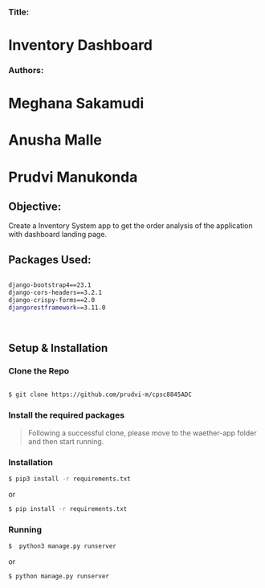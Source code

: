 ### Title:


# Inventory Dashboard



### Authors:

# Meghana Sakamudi

# Anusha Malle

# Prudvi Manukonda
## Objective:

Create a Inventory System app to get the order analysis of the application with dashboard landing page.

## Packages Used:

```bash

django-bootstrap4==23.1
django-cors-headers==3.2.1
django-crispy-forms==2.0
djangorestframework==3.11.0


```
</br>

## Setup & Installation

### Clone the Repo

```bash

$ git clone https://github.com/prudvi-m/cpsc8845ADC

```

### Install the required packages

> Following a successful clone, please move to the waether-app folder and then start running.

### Installation

```bash
$ pip3 install -r requirements.txt
```
or 

```bash
$ pip install -r requirements.txt
```

### Running 

```bash
$  python3 manage.py runserver
```

or 

```bash
$ python manage.py runserver
```
<!-- 
## Screenshots:

![Empty Gui](https://user-images.githubusercontent.com/87264935/163683668-f659b80e-2ef2-4553-99d2-6f0728c7a968.png)
![Output](https://user-images.githubusercontent.com/87264935/163683683-1b0c70c1-0c52-46d2-b7a9-962626c15238.png)

 -->
